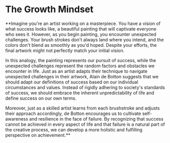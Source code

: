 # The Growth Mindset

**Imagine you're an artist working on a masterpiece. You have a vision of what success looks like, a beautiful painting that will captivate everyone who sees it. However, as you begin painting, you encounter unexpected challenges. Your brush strokes don't always land where you intend, and the colors don't blend as smoothly as you'd hoped. Despite your efforts, the final artwork might not perfectly match your initial vision.

In this analogy, the painting represents our pursuit of success, while the unexpected challenges represent the random factors and obstacles we encounter in life. Just as an artist adapts their technique to navigate unexpected challenges in their artwork, Alain de Botton suggests that we should adapt our definitions of success based on our individual circumstances and values. Instead of rigidly adhering to society's standards of success, we should embrace the inherent unpredictability of life and define success on our own terms.

Moreover, just as a skilled artist learns from each brushstroke and adjusts their approach accordingly, de Botton encourages us to cultivate self-awareness and resilience in the face of failure. By recognizing that success cannot be achieved in every aspect of life and that failure is a natural part of the creative process, we can develop a more holistic and fulfilling perspective on achievement.**
